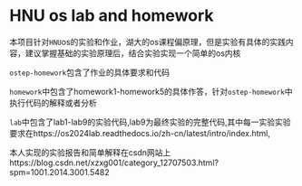 # HNU os lab and homework
本项目针对`HNU`os的实验和作业，湖大的os课程偏原理，但是实验有具体的实践内容，建议掌握基础的实验原理后，结合实验实现一个简单的os内核

`ostep-homework`包含了作业的具体要求和代码

`homework`中包含了homework1-homework5的具体作答，针对`ostep-homework`中执行代码的解释或者分析

`lab`中包含了lab1-lab9的实验代码,lab9为最终实验的完整代码,其中每一实验实验要求在https://os2024lab.readthedocs.io/zh-cn/latest/intro/index.html,

本人实现的实验报告和简单解释在csdn网站上https://blog.csdn.net/xzxg001/category_12707503.html?spm=1001.2014.3001.5482

